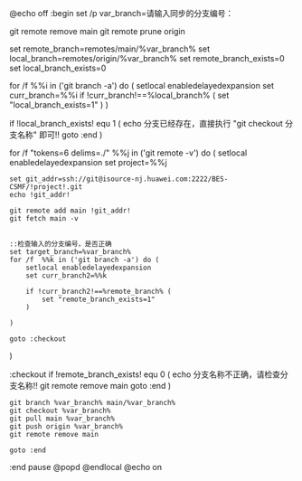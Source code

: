 @echo off
:begin
set /p var_branch=请输入同步的分支编号：

git remote remove main
git remote prune origin

set remote_branch=remotes/main/%var_branch%
set local_branch=remotes/origin/%var_branch%
set remote_branch_exists=0
set local_branch_exists=0

for /f  %%i in ('git branch -a') do ( 
    setlocal enabledelayedexpansion
    set curr_branch=%%i
	if !curr_branch!==%local_branch% (
        set "local_branch_exists=1"
    )
)

if !local_branch_exists! equ 1  (
        echo 分支已经存在，直接执行 "git checkout 分支名称" 即可!!
		goto :end
    )


for /f "tokens=6 delims=./" %%j in ('git remote -v') do (
    setlocal enabledelayedexpansion
    set project=%%j

    set git_addr=ssh://git@isource-nj.huawei.com:2222/BES-CSMF/!project!.git
    echo !git_addr!

    git remote add main !git_addr! 
    git fetch main -v  
    

    ::检查输入的分支编号，是否正确
    set target_branch=%var_branch%
    for /f  %%k in ('git branch -a') do ( 
        setlocal enabledelayedexpansion
        set curr_branch2=%%k

        if !curr_branch2!==%remote_branch% (
            set "remote_branch_exists=1"
        )

    )
	
	goto :checkout
)

:checkout
if !remote_branch_exists! equ 0  (
        echo 分支名称不正确，请检查分支名称!!
		git remote remove main
		goto :end
    )

    git branch %var_branch% main/%var_branch%
    git checkout %var_branch%
    git pull main %var_branch%
    git push origin %var_branch%
    git remote remove main

	goto :end
	
:end
	pause
	@popd
	@endlocal
	@echo on
	
